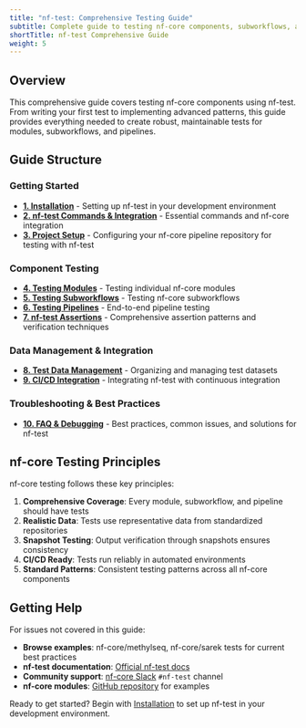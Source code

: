 ```yaml
---
title: "nf-test: Comprehensive Testing Guide"
subtitle: Complete guide to testing nf-core components, subworkflows, and pipelines with nf-test
shortTitle: nf-test Comprehensive Guide
weight: 5
---
```


## Overview

This comprehensive guide covers testing nf-core components using nf-test. From writing your first test to implementing advanced patterns, this guide provides everything needed to create robust, maintainable tests for modules, subworkflows, and pipelines.

## Guide Structure

### Getting Started

- **[1. Installation](./components/01_installation.md)** - Setting up nf-test in your development environment
- **[2. nf-test Commands & Integration](./components/02_commands_integration.md)** - Essential commands and nf-core integration
- **[3. Project Setup](./components/03_project_setup.md)** - Configuring your nf-core pipeline repository for testing with nf-test

### Component Testing

- **[4. Testing Modules](./components/04_testing_modules.md)** - Testing individual nf-core modules
- **[5. Testing Subworkflows](./components/05_testing_subworkflows.md)** - Testing nf-core subworkflows
- **[6. Testing Pipelines](./components/06_testing_pipelines.md)** - End-to-end pipeline testing
- **[7. nf-test Assertions](./components/07_assertions.md)** - Comprehensive assertion patterns and verification techniques

### Data Management & Integration

- **[8. Test Data Management](./components/08_test_data_management.md)** - Organizing and managing test datasets
- **[9. CI/CD Integration](./components/09_cicd_integration.md)** - Integrating nf-test with continuous integration

### Troubleshooting & Best Practices

- **[10. FAQ & Debugging](./components/10_faq_debugging.md)** - Best practices, common issues, and solutions for nf-test

## nf-core Testing Principles

nf-core testing follows these key principles:

1. **Comprehensive Coverage**: Every module, subworkflow, and pipeline should have tests
2. **Realistic Data**: Tests use representative data from standardized repositories
3. **Snapshot Testing**: Output verification through snapshots ensures consistency
4. **CI/CD Ready**: Tests run reliably in automated environments
5. **Standard Patterns**: Consistent testing patterns across all nf-core components

## Getting Help

For issues not covered in this guide:

- **Browse examples**: nf-core/methylseq, nf-core/sarek tests for current best practices
- **nf-test documentation**: [Official nf-test docs](https://code.askimed.com/nf-test/)
- **Community support**: [nf-core Slack](https://nf-co.re/join) `#nf-test` channel
- **nf-core modules**: [GitHub repository](https://github.com/nf-core/modules) for examples

Ready to get started? Begin with [Installation](./components/01_installation.md) to set up nf-test in your development environment.
